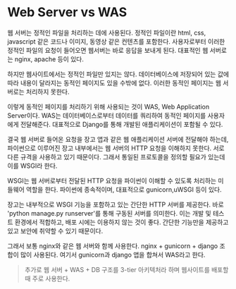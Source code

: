 # Web Server vs WAS

웹 서버는 정적인 파일을 처리하는 데에 사용된다. 정적인 파일이란 html, css, javascript 같은 코드나 이미지, 동영상 같은 컨텐츠를 포함한다. 사용자로부터 이러한 정적인 파일의 요청이 들어오면 웹서버는 바로 응답을 보내게 된다. 대표적인 웹 서버로는 nginx, apache 등이 있다.

하지만 웹사이트에서는 정적인 파일만 있지는 않다. 데이터베이스에 저장되어 있는 값에 따라 내용이 달라지는 동적인 페이지도 있을 수밖에 없다. 이러한 동적인 페이지는 웹 서버로는 처리하지 못한다.

이렇게 동적인 페이지를 처리하기 위해 사용되는 것이 WAS, Web Application Server이다. WAS는 데이터베이스로부터 데이터를 쿼리하여 동적인 페이지를 사용자에게 전달해준다. 대표적으로 Django를 통해 개발된 애플리케이션이 포함될 수 있다.

결국 웹 서버로 들어온 요청을 장고 앱과 같은 웹 애플리케이션 서버에 전달해야 하는데, 파이썬으로 이루어진 장고 내부에서는 웹 서버의 HTTP 요청을 이해하지 못한다. 서로 다른 규격을 사용하고 있기 때문이다. 그래서 통일된 프로토콜을 정의할 필요가 있는데 이를 WSGI라 한다.

WSGI는 웹 서버로부터 전달된 HTTP 요청을 파이썬이 이해할 수 있도록 처리하는 미들웨어 역할을 한다. 파이썬에 종속적이며, 대표적으로 gunicorn,uWSGI 등이 있다.

장고는 내부적으로 WSGI 기능을 포함하고 있는 간단한 HTTP 서버를 제공한다. 바로 'python manage.py runserver'를 통해 구동된 서버를 의미한다. 이는 개발 및 테스트 환경에서 적합하고, 배포 시에는 이용하지 않는 것이 좋다. 간단한 기능만을 제공하고 있고 보안에 취약할 수 있기 때문이다.

그래서 보통 nginx와 같은 웹 서버와 함께 사용한다. nginx + gunicorn + django 조합이 많이 사용된다. 여기서 gunicorn과 django 앱을 합쳐서 WAS라고 한다.

> 추가로 웹 서버 + WAS + DB 구조를 3-tier 아키텍처라 하며 웹사이트를 배포할 때 주로 사용한다.
